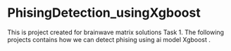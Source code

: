 # PhisingDetection_usingXgboost
This is project created for brainwave matrix solutions Task 1. The following projects contains how we can detect phising using ai model Xgboost .

